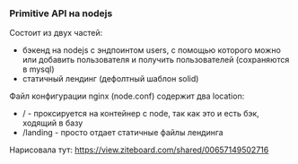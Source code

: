 ### Primitive API на nodejs
Состоит из двух частей:
- бэкенд на nodejs с эндпоинтом users, с помощью которого можно или добавить пользователя и получить пользователей (сохраняются в mysql)
- статичный лендинг (дефолтный шаблон solid)

Файл конфигурации nginx (node.conf) содержит два location:
  - / - проксируется на контейнер с node, так как это и есть бэк, ходящий в базу
  - /landing - просто отдает статичные файлы лендинга

Нарисовала тут: https://view.ziteboard.com/shared/00657149502716
